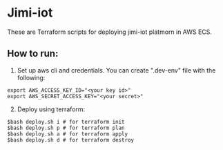 Jimi-iot
=

These are Terraform scripts for deploying jimi-iot platmorn in AWS ECS. 


How to run: 
- 

1. Set up aws cli and credentials. You can create ".dev-env" file with the following:
```
export AWS_ACCESS_KEY_ID="<your key id>"
export AWS_SECRET_ACCESS_KEY="<your secret>"
```

2. Deploy using terraform:
```
$bash deploy.sh i # for terraform init  
$bash deploy.sh p # for terraform plan  
$bash deploy.sh a # for terraform apply  
$bash deploy.sh d # for terraform destroy  
```




